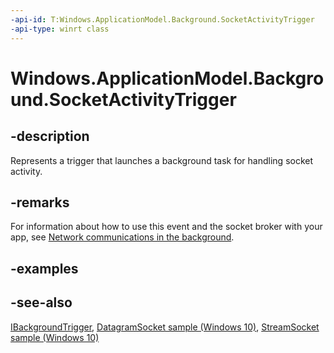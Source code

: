 ----api-id: T:Windows.ApplicationModel.Background.SocketActivityTrigger
-api-type: winrt class
---<!-- Class syntax.public class SocketActivityTrigger : Windows.ApplicationModel.Background.IBackgroundTrigger, Windows.ApplicationModel.Background.ISocketActivityTrigger--># Windows.ApplicationModel.Background.SocketActivityTrigger## -descriptionRepresents a trigger that launches a background task for handling socket activity.## -remarksFor information about how to use this event and the socket broker with your app, see [Network communications in the background](https://msdn.microsoft.com/en-us/windows/uwp/networking/network-communications-in-the-background).## -examples## -see-also[IBackgroundTrigger](ibackgroundtrigger.md), [DatagramSocket sample (Windows 10)](http://go.microsoft.com/fwlink/p/?LinkId=620534), [StreamSocket sample (Windows 10)](http://go.microsoft.com/fwlink/p/?LinkId=620609)